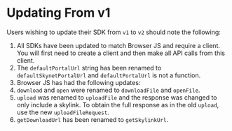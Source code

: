 # Updating From v1

Users wishing to update their SDK from `v1` to `v2` should note the following:

1. All SDKs have been updated to match Browser JS and require a client. You will
   first need to create a client and then make all API calls from this client.
2. The `defaultPortalUrl` string has been renamed to `defaultSkynetPortalUrl`
   and `defaultPortalUrl` is not a function.
3. Browser JS has had the following updates:
  1. `download` and `open` were renamed to `downloadFile` and `openFile`.
  2. `upload` was renamed to `uploadFile` and the response was changed to only
     include a skylink. To obtain the full response as in the old `upload`, use
     the new `uploadFileRequest`.
  3. `getDownloadUrl` has been renamed to `getSkylinkUrl`.
